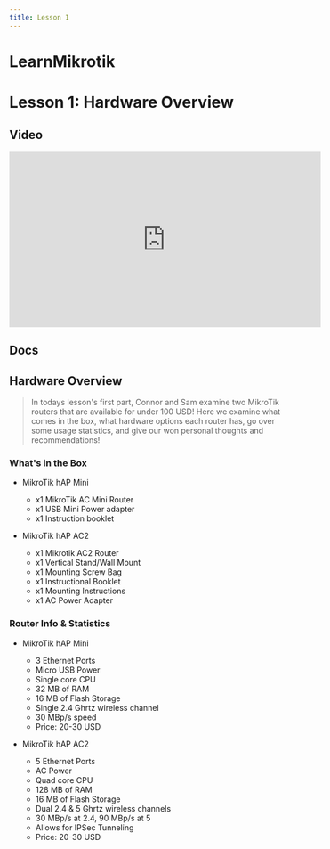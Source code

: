 ```yaml
---
title: Lesson 1
---
```


LearnMikrotik
=====

# Lesson 1: Hardware Overview
## Video
<p align="center">
<iframe width="560" height="315" src="https://www.youtube.com/embed/dgVG9xsPZA0" title="YouTube video player" frameborder="0" allow="accelerometer; autoplay; clipboard-write; encrypted-media; gyroscope; picture-in-picture" allowfullscreen></iframe>
</p>

## Docs

## Hardware Overview
> In todays lesson's first part, Connor and Sam examine two MikroTik routers that are available for under 100 USD! Here we examine what comes in the box, what hardware options each router has, go over some usage statistics, and give our won personal thoughts and recommendations!

### What's in the Box
* MikroTik hAP Mini
  * x1 MikroTik AC Mini Router
  * x1 USB Mini Power adapter
  * x1 Instruction booklet

* MikroTik hAP AC2
  * x1 Mikrotik AC2 Router
  * x1 Vertical Stand/Wall Mount
  * x1 Mounting Screw Bag
  * x1 Instructional Booklet
  * x1 Mounting Instructions
  * x1 AC Power Adapter

### Router Info & Statistics
* MikroTik hAP Mini
  * 3 Ethernet Ports
  * Micro USB Power
  * Single core CPU
  * 32 MB of RAM
  * 16 MB of Flash Storage
  * Single 2.4 Ghrtz wireless channel
  * 30 MBp/s speed
  * Price: 20-30 USD

* MikroTik hAP AC2
  * 5 Ethernet Ports
  * AC Power
  * Quad core CPU
  * 128 MB of RAM
  * 16 MB of Flash Storage
  * Dual 2.4 & 5 Ghrtz wireless channels
  * 30 MBp/s at 2.4, 90 MBp/s at 5
  * Allows for IPSec Tunneling
  * Price: 20-30 USD
